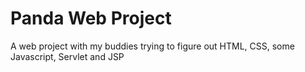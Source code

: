 # Panda Web Project
 A web project with my buddies trying to figure out HTML, CSS, some Javascript, Servlet and JSP
